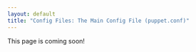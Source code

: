 ```yaml
---
layout: default
title: "Config Files: The Main Config File (puppet.conf)"
---
```


This page is coming soon!